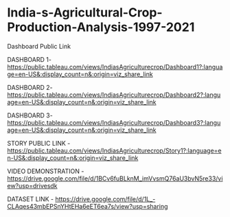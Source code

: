 # India-s-Agricultural-Crop-Production-Analysis-1997-2021

Dashboard Public Link 

DASHBOARD 1- https://public.tableau.com/views/IndiasAgriculturecrop/Dashboard1?:language=en-US&:display_count=n&:origin=viz_share_link

DASHBOARD 2- https://public.tableau.com/views/IndiasAgriculturecrop/Dashboard2?:language=en-US&:display_count=n&:origin=viz_share_link

DASHBOARD 3- https://public.tableau.com/views/IndiasAgriculturecrop/Dashboard3?:language=en-US&:display_count=n&:origin=viz_share_link

STORY PUBLIC LINK - https://public.tableau.com/views/IndiasAgriculturecrop/Story1?:language=en-US&:display_count=n&:origin=viz_share_link

VIDEO DEMONSTRATION - https://drive.google.com/file/d/1BCv6fuBLknM_imVvsmQ76aU3bvN5re33/view?usp=drivesdk

DATASET LINK - https://drive.google.com/file/d/1L_-CLAqes43mbEPSnYHtEHa6eET6ea7s/view?usp=sharing
